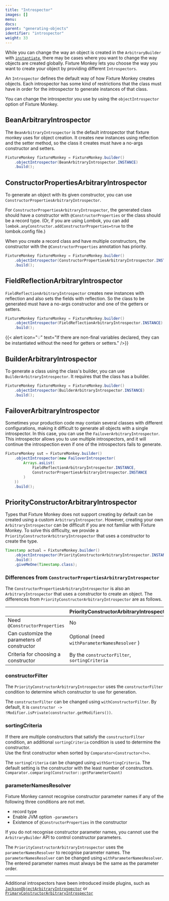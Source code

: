 ```yaml
---
title: "Introspector"
images: []
menu:
docs:
parent: "generating-objects"
identifier: "introspector"
weight: 33
---
```


While you can change the way an object is created in the `ArbitraryBuilder` with [`instantiate`](../instantiate-methods), there may be cases where you want to change the way objects are created globally.
Fixture Monkey lets you choose the way you want to create your object by providing different `Introspectors`.

An `Introspector` defines the default way of how Fixture Monkey creates objects.
Each introspector has some kind of restrictions that the class must have in order for the introspector to generate instances of that class.

You can change the introspector you use by using the `objectIntrospector` option of Fixture Monkey.

## BeanArbitraryIntrospector
The `BeanArbitraryIntrospector` is the default introspector that fixture monkey uses for object creation.
It creates new instances using reflection and the setter method, so the class it creates must have a no-args constructor and setters.

```java
FixtureMonkey fixtureMonkey = FixtureMonkey.builder()
    .objectIntrospector(BeanArbitraryIntrospector.INSTANCE)
    .build();
```

## ConstructorPropertiesArbitraryIntrospector
To generate an object with its given constructor, you can use `ConstructorPropertiesArbitraryIntrospector`.

For `ConstructorPropertiesArbitraryIntrospector`, the generated class should have a constructor with `@ConstructorProperties` or the class should be a record type.
(Or, if you are using Lombok, you can add `lombok.anyConstructor.addConstructorProperties=true` to the lombok.config file.)

When you create a record class and have multiple constructors, the constructor with the `@ConstructorProperties` annotation has priority.

```java
FixtureMonkey fixtureMonkey = FixtureMonkey.builder()
    .objectIntrospector(ConstructorPropertiesArbitraryIntrospector.INSTANCE)
    .build();
```

## FieldReflectionArbitraryIntrospector
`FieldReflectionArbitraryIntrospector` creates new instances with reflection and also sets the fields with reflection.
So the class to be generated must have a no-args constructor and one of the getters or setters.

```java
FixtureMonkey fixtureMonkey = FixtureMonkey.builder()
    .objectIntrospector(FieldReflectionArbitraryIntrospector.INSTANCE)
    .build();
```

{{< alert icon="💡" text="If there are non-final variables declared, they can be instantiated without the need for getters or setters." />}}

## BuilderArbitraryIntrospector
To generate a class using the class's builder, you can use `BuilderArbitraryIntrospector`.
It requires that the class has a builder.

```java
FixtureMonkey fixtureMonkey = FixtureMonkey.builder()
    .objectIntrospector(BuilderArbitraryIntrospector.INSTANCE)
    .build();
```

## FailoverArbitraryIntrospector
Sometimes your production code may contain several classes with different configurations, making it difficult to generate all objects with a single introspector.
In this case, you can use the `FailoverArbitraryIntrospector`.
This introspector allows you to use multiple introspectors, and it will continue the introspection even if one of the introspectors fails to generate.

```java
FixtureMonkey sut = FixtureMonkey.builder()
    .objectIntrospector(new FailoverIntrospector(
        Arrays.asList(
            FieldReflectionArbitraryIntrospector.INSTANCE,
            ConstructorPropertiesArbitraryIntrospector.INSTANCE
        )
    ))
    .build();
```

## PriorityConstructorArbitraryIntrospector
Types that Fixture Monkey does not support creating by default can be created using a custom `ArbitraryIntrospector`.
However, creating your own `ArbitraryIntrospector` can be difficult if you are not familiar with Fixture Monkey.
To solve this difficulty, we provide a `PriorityConstructorArbitraryIntrospector` that uses a constructor to create the type.

```java
Timestamp actual = FixtureMonkey.builder()
    .objectIntrospector(PriorityConstructorArbitraryIntrospector.INSTANCE)
    .build()
    .giveMeOne(Timestamp.class);
```

### Differences from `ConstructorPropertiesArbitraryIntrospector`
The `ConstructorPropertiesArbitraryIntrospector` is also an `ArbitraryIntrospector` that uses a constructor to create an object.
The differences from `PriorityConstructorArbitraryIntrospector` are as follows.

|                                             | PriorityConstructorArbitraryIntrospector       | ConstructorPropertiesArbitraryIntrospector          |
|---------------------------------------------|------------------------------------------------|-----------------------------------------------------|
| Need `@ConstructorProperties`               | No                                             | Yes                                                 |
| Can customize the parameters of constructor | Optional (need `withParameterNamesResolver` )  | Yes                                                 |
| Criteria for choosing a constructor         | By the `constructorFilter`,  `sortingCriteria` | The first constructor with `@ConstructorProperties` |

### constructorFilter
The `PriorityConstructorArbitraryIntrospector` uses the `constructorFilter` condition to determine which constructor to use for generation.

The `constructorFilter` can be changed using `withConstructorFilter`.
By default, it is `constructor -> !Modifier.isPrivate(constructor.getModifiers())`.

### sortingCriteria
If there are multiple constructors that satisfy the `constructorFilter` condition, 
an additional `sortingCriteria` condition is used to determine the constructor.  
Use the first constructor when sorted by `Comparator<Constructor<?>>`.

The `sortingCriteria` can be changed using `withSortingCriteria`.
The default setting is the constructor with the least number of constructors. 
`Comparator.comparing(Constructor::getParameterCount)`

### parameterNamesResolver
Fixture Monkey cannot recognise constructor parameter names if any of the following three conditions are not met.
- record type
- Enable JVM option `-parameters`
- Existence of `@ConstructorProperties` in the constructor

If you do not recognise constructor parameter names, you cannot use the `ArbitraryBuilder` API to control constructor parameters.

The `PriorityConstructorArbitraryIntrospector` uses the `parameterNamesResolver` to recognise parameter names.
The `parameterNamesResolver` can be changed using `withParameterNamesResolver`.
The entered parameter names must always be the same as the parameter order.

----------------

Additional introspectors have been introduced inside plugins, such as [`JacksonObjectArbitraryIntrospector`](../../plugins/jackson-plugin/jackson-object-arbitrary-introspector) or
[`PrimaryConstructorArbitraryIntrospector`](../../plugins/kotlin-plugin/introspectors-for-kotlin)
